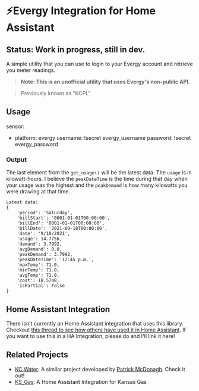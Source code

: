 # ⚡Evergy Integration for Home Assistant
## Status: Work in progress, still in dev.

A simple utility that you can use to login to your Evergy account and retrieve you meter readings.

> **Note: This is an unofficial utility that uses Evergy's non-public API.**

> Previously known as "KCPL"

## Usage
sensor:
  - platform: evergy
    username: !secret evergy_username
    password: !secret evergy_password


### Output
The last element from the `get_usage()` will be the latest data. The `usage` is in kilowatt-hours. I believe the `peakDateTime` is the
time during that day when your usage was the highest and the `peakDemand` is how many kilowatts you were drawing at that time.
```text
Latest data:
{
    'period': 'Saturday',
    'billStart': '0001-01-01T00:00:00',
    'billEnd': '0001-01-01T00:00:00',
    'billDate': '2021-09-18T00:00:00',
    'date': '9/18/2021',
    'usage': 14.7756,
    'demand': 3.7992,
    'avgDemand': 0.0,
    'peakDemand': 3.7992,
    'peakDateTime': '12:45 p.m.',
    'maxTemp': 71.0,
    'minTemp': 71.0,
    'avgTemp': 71.0,
    'cost': 18.5748, 
    'isPartial': False
}
```

## Home Assistant Integration
There isn't currently an Home Assistant integration that uses this library. Checkout [this thread to see how others have used it in Home Assistant](https://github.com/lawrencefoley/evergy/issues/8#issuecomment-902181182).
If you want to use this in a HA integration, please do and I'll link it here!

## Related Projects
- [KC Water](https://github.com/patrickjmcd/kcwater): A similar project developed by [Patrick McDonagh](https://github.com/patrickjmcd). Check it out!
- [KS_Gas](https://github.com/thebradleysanders/Kansas_Gas_Home_Assistant): A Home Assistant Integration for Kansas Gas

